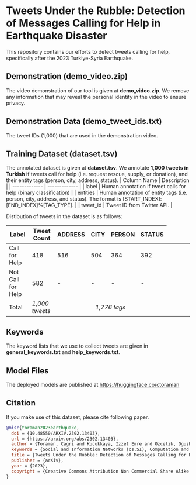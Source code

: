 # Tweets Under the Rubble: Detection of Messages Calling for Help in Earthquake Disaster

This repository contains our efforts to detect tweets calling for help, specifically after the 2023 Turkiye-Syria Earthquake. 

## Demonstration (demo_video.zip)
The video demonstration of our tool is given at **demo_video.zip**. We remove any information that may reveal the personal identity in the video to ensure privacy.

## Demonstration Data (demo_tweet_ids.txt)
The tweet IDs (1,000) that are used in the demonstration video.

## Training Dataset (dataset.tsv)
The annotated dataset is given at **dataset.tsv**. We annotate **1,000 tweets in Turkish** if tweets call for help (i.e. request rescue, supply, or donation), and their entity tags (person, city, address, status).
| Column Name  | Description |
| ------------- | ------------- |
| label | Human annotation if tweet calls for help (binary classification) |
| entities | Human annotation of entity tags (i.e. person, city, address, and status). The format is [START_INDEX]:[END_INDEX]%[TAG_TYPE]. |
| tweet_id | Tweet ID from Twitter API. |

Distibution of tweets in the dataset is as follows:

| Label | Tweet Count | ADDRESS | CITY | PERSON | STATUS |
|----------|----------|----------|----------|----------|----------|
| Call for Help | 418 | 516 | 504 | 364 | 392 |
| Not Call for Help | 582 | - | - | - | - |
| Total | *1,000 tweets* <td colspan=4 align="center">*1,776 tags* |

## Keywords
The keyword lists that we use to collect tweets are given in **general_keywords.txt** and **help_keywords.txt**.

## Model Files
The deployed models are published at https://huggingface.co/ctoraman

## Citation
If you make use of this dataset, please cite following paper.

```bibtex
@misc{toraman2023earthquake,
  doi = {10.48550/ARXIV.2302.13403},
  url = {https://arxiv.org/abs/2302.13403},
  author = {Toraman, Cagri and Kucukkaya, Izzet Emre and Ozcelik, Oguzhan and Sahin, Umitcan},
  keywords = {Social and Information Networks (cs.SI), Computation and Language (cs.CL), Information Retrieval (cs.IR), FOS: Computer and information sciences, FOS: Computer and information sciences},
  title = {Tweets Under the Rubble: Detection of Messages Calling for Help in Earthquake Disaster},
  publisher = {arXiv},
  year = {2023},
  copyright = {Creative Commons Attribution Non Commercial Share Alike 4.0 International}
}
```
